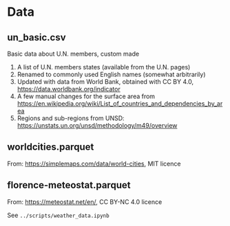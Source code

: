 # Data

## un_basic.csv

Basic data about U.N. members, custom made

1) A list of U.N. members states (available from the U.N. pages)
2) Renamed to commonly used English names (somewhat arbitrarily)
3) Updated with data from World Bank, obtained with CC BY 4.0, https://data.worldbank.org/indicator 
4) A few manual changes for the surface area from https://en.wikipedia.org/wiki/List_of_countries_and_dependencies_by_area
5) Regions and sub-regions from UNSD: https://unstats.un.org/unsd/methodology/m49/overview

## worldcities.parquet

From: https://simplemaps.com/data/world-cities, MIT licence

## florence-meteostat.parquet

From: https://meteostat.net/en/, CC BY-NC 4.0 licence

See `../scripts/weather_data.ipynb`